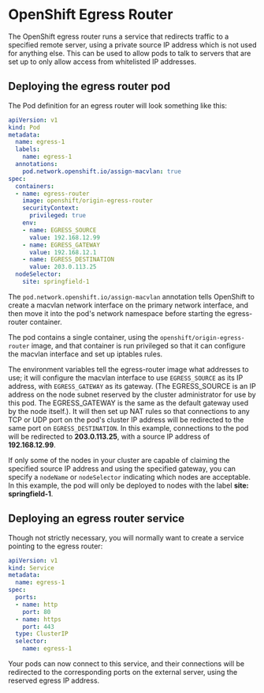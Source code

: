 # OpenShift Egress Router

The OpenShift egress router runs a service that redirects traffic to a
specified remote server, using a private source IP address which is
not used for anything else. This can be used to allow pods to talk to
servers that are set up to only allow access from whitelisted IP
addresses.

## Deploying the egress router pod

The Pod definition for an egress router will look something like this:

```yaml
apiVersion: v1
kind: Pod
metadata:
  name: egress-1
  labels:
    name: egress-1
  annotations:
    pod.network.openshift.io/assign-macvlan: true
spec:
  containers:
  - name: egress-router
    image: openshift/origin-egress-router
    securityContext:
      privileged: true
    env:
    - name: EGRESS_SOURCE
      value: 192.168.12.99
    - name: EGRESS_GATEWAY
      value: 192.168.12.1
    - name: EGRESS_DESTINATION
      value: 203.0.113.25
  nodeSelector:
    site: springfield-1
```

The `pod.network.openshift.io/assign-macvlan` annotation tells
OpenShift to create a macvlan network interface on the primary network
interface, and then move it into the pod's network namespace before
starting the egress-router container.

The pod contains a single container, using the
`openshift/origin-egress-router` image, and that container is run
privileged so that it can configure the macvlan interface and set up
iptables rules.

The environment variables tell the egress-router image what addresses
to use; it will configure the macvlan interface to use `EGRESS_SOURCE`
as its IP address, with `EGRESS_GATEWAY` as its gateway. (The
EGRESS_SOURCE is an IP address on the node subnet reserved by the
cluster administrator for use by this pod. The EGRESS_GATEWAY is the
same as the default gateway used by the node itself.). It will then
set up NAT rules so that connections to any TCP or UDP port on the
pod's cluster IP address will be redirected to the same port on
`EGRESS_DESTINATION`. In this example, connections to the pod will be
redirected to **203.0.113.25**, with a source IP address of
**192.168.12.99**.

If only some of the nodes in your cluster are capable of claiming the
specified source IP address and using the specified gateway, you can
specify a `nodeName` or `nodeSelector` indicating which nodes are
acceptable. In this example, the pod will only be deployed to nodes
with the label **site: springfield-1**.

## Deploying an egress router service

Though not strictly necessary, you will normally want to create a
service pointing to the egress router:

```yaml
apiVersion: v1
kind: Service
metadata:
  name: egress-1
spec:
  ports:
  - name: http
    port: 80
  - name: https
    port: 443
  type: ClusterIP
  selector:
    name: egress-1
```

Your pods can now connect to this service, and their connections will
be redirected to the corresponding ports on the external server, using
the reserved egress IP address.
